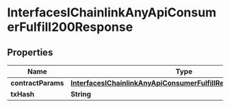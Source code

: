 

# InterfacesIChainlinkAnyApiConsumerFulfill200Response


## Properties

| Name | Type | Description | Notes |
|------------ | ------------- | ------------- | -------------|
|**contractParams** | [**InterfacesIChainlinkAnyApiConsumerFulfillRequestContractParams**](InterfacesIChainlinkAnyApiConsumerFulfillRequestContractParams.md) |  |  |
|**txHash** | **String** |  |  |



